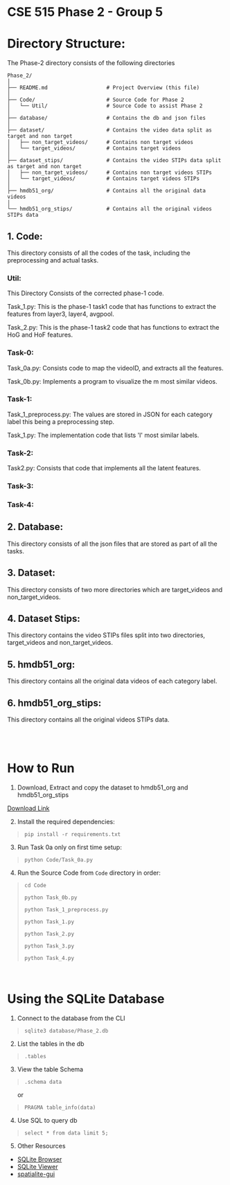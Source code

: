 # CSE 515 Phase 2 - Group 5

# Directory Structure:
The Phase-2 directory consists of the following directories

```plaintext
Phase_2/
│
├── README.md                   # Project Overview (this file)
│
├── Code/                       # Source Code for Phase 2
│   └── Util/                   # Source Code to assist Phase 2
│
├── database/                   # Contains the db and json files
│
├── dataset/                    # Contains the video data split as target and non target
│   ├── non_target_videos/      # Contains non target videos
│   └── target_videos/          # Contains target videos
│
├── dataset_stips/              # Contains the video STIPs data split as target and non target
│   ├── non_target_videos/      # Contains non target videos STIPs
│   └── target_videos/          # Contains target videos STIPs
│
├── hmdb51_org/                 # Contains all the original data videos
│
└── hmdb51_org_stips/           # Contains all the original videos STIPs data
```

## 1. Code:
This directory consists of all the codes of the task, including the preprocessing and actual tasks.

### Util:

This Directory Consists of the corrected phase-1 code. 

Task_1.py: This is the phase-1 task1 code that has functions to extract the features from layer3, layer4, avgpool.

Task_2.py: This is the phase-1 task2 code that has functions to extract the HoG and HoF features.

### Task-0:

Task_0a.py: Consists code to map the videoID, and extracts all the features.

Task_0b.py: Implements a program to visualize the m most similar videos.

### Task-1:

Task_1_preprocess.py: The values are stored in JSON for each category label this being a preprocessing step.

Task_1.py: The implementation code that lists 'l' most similar labels.

### Task-2:

Task2.py: Consists that code that implements all the latent features.

### Task-3: 


### Task-4:


## 2. Database:
This directory consists of all the json files that are stored as part of all the tasks.

## 3. Dataset:
This directory consists of two more directories which are target_videos and non_target_videos.

## 4. Dataset Stips:
This directory contains the video STIPs files split into two directories, target_videos and non_target_videos.

## 5. hmdb51_org:

This directory contains all the original data videos of each category label.

## 6. hmdb51_org_stips:
This directory contains all the original videos STIPs data.

<br>
<br>

# How to Run

1. Download, Extract and copy the dataset to hmdb51_org and hmdb51_org_stips

[Download Link](https://serre-lab.clps.brown.edu/resource/hmdb-a-large-human-motion-database/#Downloads)

2. Install the required dependencies:
> `pip install -r requirements.txt`

3. Run Task 0a only on first time setup:
> `python Code/Task_0a.py`

4. Run the Source Code from `Code` directory in order:
> `cd Code`
>
> `python Task_0b.py`
>
> `python Task_1_preprocess.py`
> 
> `python Task_1.py`
>
> `python Task_2.py`
>
> `python Task_3.py`
>
> `python Task_4.py`

<br>

# Using the SQLite Database

1. Connect to the database from the CLI
> `sqlite3 database/Phase_2.db`

2. List the tables in the db
> `.tables`

3. View the table Schema
> `.schema data`

&nbsp;&nbsp;&nbsp;&nbsp;&nbsp;&nbsp;or

>`PRAGMA table_info(data)`

4. Use SQL to query db
> `select * from data limit 5;`

5. Other Resources

- [SQLite Browser](http://sqlitebrowser.org/)
- [SQLite Viewer](https://inloop.github.io/sqlite-viewer/)
- [spatialite-gui](https://www.gaia-gis.it/fossil/spatialite_gui/index)

